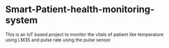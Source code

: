# Smart-Patient-health-monitoring-system
This is an IoT based project to monitor the vitals of patient like temperature using LM35 and pulse rate using the pulse sensor
